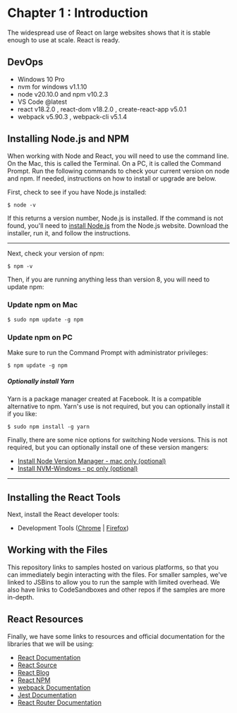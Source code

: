 # Chapter 1 : Introduction

The widespread use of React on large websites shows that it is stable enough to use at scale. React is ready.

## DevOps

- Windows 10 Pro
- nvm for windows v1.1.10
- node v20.10.0 and npm v10.2.3
- VS Code @latest
- react v18.2.0 , react-dom v18.2.0 , create-react-app v5.0.1
- webpack v5.90.3 , webpack-cli v5.1.4


## Installing Node.js and NPM

When working with Node and React, you will need to use the command line. On the Mac, this is called the Terminal. On a PC,
it is called the Command Prompt. Run the following commands to check your current version on node and npm. If needed,
instructions on how to install or upgrade are below.

First, check to see if you have Node.js installed:

```
$ node -v
```

If this returns a version number, Node.js is installed. If the command is not found, you'll need to [install Node.js](https://nodejs.org/en/) from the Node.js website. Download the installer, run it, and follow the instructions.

---

Next, check your version of npm:

```
$ npm -v
```

Then, if you are running anything less than version 8, you will need to update npm:

### Update npm on Mac

```
$ sudo npm update -g npm
```

### Update npm on PC

Make sure to run the Command Prompt with administrator privileges:

```
$ npm update -g npm
```

##### Optionally install Yarn

Yarn is a package manager created at Facebook. It is a compatible alternative to npm. Yarn's use is not required,
but you can optionally install it if you like:

```
$ sudo npm install -g yarn
```

Finally, there are some nice options for switching Node versions. This is not required, but you can
optionally install one of these version mangers:

- [Install Node Version Manager - mac only (optional)](https://github.com/creationix/nvm)
- [Install NVM-Windows - pc only (optional)](https://github.com/coreybutler/nvm-windows)

---

## Installing the React Tools

Next, install the React developer tools:

- Development Tools ([Chrome](https://chrome.google.com/webstore/detail/react-developer-tools/fmkadmapgofadopljbjfkapdkoienihi?hl=en) |
  [Firefox](https://addons.mozilla.org/en-US/firefox/addon/react-devtools/))

## Working with the Files

This repository links to samples hosted on various platforms, so that you can immediately begin interacting with the files. For smaller samples, we've linked to JSBins to allow you to run the sample with limited overhead. We also have links to CodeSandboxes and other repos if the samples are more in-depth.

## React Resources

Finally, we have some links to resources and official documentation for the libraries that we will be using:

- [React Documentation](https://facebook.github.io/react/index.html)
- [React Source](https://github.com/facebook/react)
- [React Blog](https://facebook.github.io/react/blog/)
- [React NPM](https://www.npmjs.com/package/react)
- [webpack Documentation](https://webpack.js.org/)
- [Jest Documentation](https://facebook.github.io/jest/)
- [React Router Documentation](https://reacttraining.com/react-router/)
